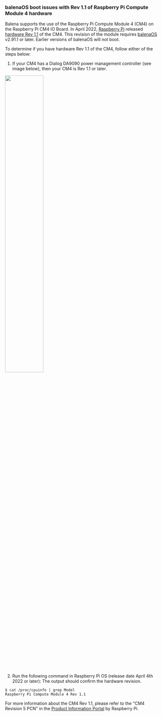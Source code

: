 ### balenaOS boot issues with Rev 1.1 of Raspberry Pi Compute Module 4 hardware

Balena supports the use of the Raspberry Pi Compute Module 4 (CM4) on the Raspberry Pi CM4 IO Board. In April 2022, [Raspberry Pi](https://www.raspberrypi.com/) released [hardware Rev 1.1](https://forums.raspberrypi.com/viewtopic.php?t=337023) of the CM4. This revision of the module requires [balenaOS](https://balena.io/os) v2.91.1 or later. Earlier versions of balenaOS will not boot.

To determine if you have hardware Rev 1.1 of the CM4, follow either of the steps below:

1. If your CM4 has a Dialog DA9090 power management controller (see image below), then your CM4 is Rev 1.1 or later.

<img src="/img/troubleshooting/CM4_DA9090_identified_800.jpg" width="50%">

2. Run the following command in Raspberry Pi OS (release date April 4th 2022 or later): The output should confirm the hardware revision.

```
$ cat /proc/cpuinfo | grep Model 
Raspberry Pi Compute Module 4 Rev 1.1
```

For more information about the CM4 Rev 1.1, please refer to the "CM4 Revision 5 PCN" in the [Product Information Portal](https://pip.raspberrypi.com/) by Raspberry Pi.